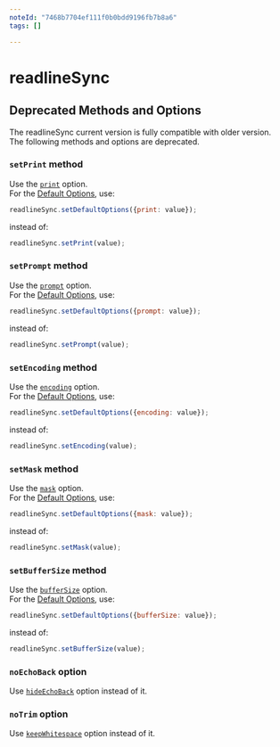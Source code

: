 ```yaml
---
noteId: "7468b7704ef111f0b0bdd9196fb7b8a6"
tags: []

---
```


# readlineSync

## <a name="deprecated_methods_and_options"></a>Deprecated Methods and Options

The readlineSync current version is fully compatible with older version.  
The following methods and options are deprecated.

### <a name="deprecated_methods_and_options-setprint_method"></a>`setPrint` method

Use the [`print`](README.md#basic_options-print) option.  
For the [Default Options](README.md#basic_options), use:

```js
readlineSync.setDefaultOptions({print: value});
```

instead of:

```js
readlineSync.setPrint(value);
```

### <a name="deprecated_methods_and_options-setprompt_method"></a>`setPrompt` method

Use the [`prompt`](README.md#basic_options-prompt) option.  
For the [Default Options](README.md#basic_options), use:

```js
readlineSync.setDefaultOptions({prompt: value});
```

instead of:

```js
readlineSync.setPrompt(value);
```

### <a name="deprecated_methods_and_options-setencoding_method"></a>`setEncoding` method

Use the [`encoding`](README.md#basic_options-encoding) option.  
For the [Default Options](README.md#basic_options), use:

```js
readlineSync.setDefaultOptions({encoding: value});
```

instead of:

```js
readlineSync.setEncoding(value);
```

### <a name="deprecated_methods_and_options-setmask_method"></a>`setMask` method

Use the [`mask`](README.md#basic_options-mask) option.  
For the [Default Options](README.md#basic_options), use:

```js
readlineSync.setDefaultOptions({mask: value});
```

instead of:

```js
readlineSync.setMask(value);
```

### <a name="deprecated_methods_and_options-setbuffersize_method"></a>`setBufferSize` method

Use the [`bufferSize`](README.md#basic_options-buffersize) option.  
For the [Default Options](README.md#basic_options), use:

```js
readlineSync.setDefaultOptions({bufferSize: value});
```

instead of:

```js
readlineSync.setBufferSize(value);
```

### <a name="deprecated_methods_and_options-noechoback_option"></a>`noEchoBack` option

Use [`hideEchoBack`](README.md#basic_options-hideechoback) option instead of it.

### <a name="deprecated_methods_and_options-notrim_option"></a>`noTrim` option

Use [`keepWhitespace`](README.md#basic_options-keepwhitespace) option instead of it.
